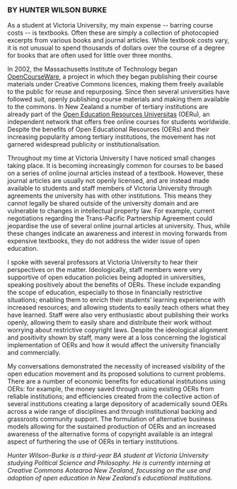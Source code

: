 <html><body><h3><strong>BY HUNTER WILSON BURKE</strong></h3>

As a student at Victoria University, my main expense -- barring course costs -- is textbooks. Often these are simply a collection of photocopied excerpts from various books and journal articles. While textbook costs vary, it is not unusual to spend thousands of dollars over the course of a degree for books that are often used for little over three months.



In 2002, the Massachusetts Institute of Technology began <a title="MIT OpenCourseWare" href="http://ocw.mit.edu/index.htm" target="_blank">OpenCourseWare</a>, a project in which they began publishing their course materials under Creative Commons licences, making them freely available to the public for reuse and repurposing. Since then several universities have followed suit, openly publishing course materials and making them available to the commons. In New Zealand a number of tertiary institutions are already part of the <a title="OERu" href="http://oeru.org/" target="_blank">Open Education Resources Universitas</a> (OERu), an independent network that offers free online courses for students worldwide. Despite the benefits of Open Educational Resources (OERs) and their increasing popularity among tertiary institutions, the movement has not garnered widespread publicity or institutionalisation.



Throughout my time at Victoria University I have noticed small changes taking place. It is becoming increasingly common for courses to be based on a series of online journal articles instead of a textbook. However, these journal articles are usually not openly licensed, and are instead made available to students and staff members of Victoria University through agreements the university has with other institutions. This means they cannot legally be shared outside of the university domain and are vulnerable to changes in intellectual property law. For example, current negotiations regarding the Trans-Pacific Partnership Agreement could jeopardise the use of several online journal articles at university. Thus, while these changes indicate an awareness and interest in moving forwards from expensive textbooks, they do not address the wider issue of open education.



I spoke with several professors at Victoria University to hear their perspectives on the matter. Ideologically, staff members were very supportive of open education policies being adopted in universities, speaking positively about the benefits of OERs. These include expanding the scope of education, especially to those in financially restrictive situations; enabling them to enrich their students’ learning experience with increased resources; and allowing students to easily teach others what they have learned. Staff were also very enthusiastic about publishing their works openly, allowing them to easily share and distribute their work without worrying about restrictive copyright laws. Despite the ideological alignment and positivity shown by staff, many were at a loss concerning the logistical implementation of OERs and how it would affect the university financially and commercially.



My conversations demonstrated the necessity of increased visibility of the open education movement and its proposed solutions to current problems. There are a number of economic benefits for educational institutions using OERs: for example, the money saved through using existing OERs from reliable institutions; and efficiencies created from the collective action of several institutions creating a large depository of academically sound OERs across a wide range of disciplines and through institutional backing and grassroots community support. The formulation of alternative business models allowing for the sustained production of OERs and an increased awareness of the alternative forms of copyright available is an integral aspect of furthering the use of OERs in tertiary institutions.



<em>Hunter Wilson-Burke is a third-year BA student at Victoria University studying Political Science and Philosophy. He is currently interning at Creative Commons Aotearoa New Zealand, focussing on the use and adoption of open education in New Zealand´s educational institutions.</em></body></html>